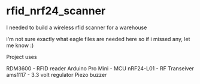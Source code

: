 # rfid_nrf24_scanner
I needed to build a wireless rfid scanner for a warehouse

i'm not sure exactly what eagle files are needed here so if i missed any, let me know :)

Project uses 

 RDM3600 - RFID reader
 Arduino Pro Mini - MCU
 nRF24-L01 - RF Transeiver 
 ams1117 - 3.3 volt regulator
 Piezo buzzer
 
